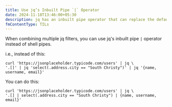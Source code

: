 ```yaml
---
title: Use jq’s Inbuilt Pipe `|` Operator
date: 2024-11-18T13:46:00+05:30
description: jq has an inbuilt pipe operator that can replace the default shell pipe.
fmContentType: TILs
---
```


When combining multiple jq filters, you can use jq's inbuilt pipe `|` operator instead of shell pipes.

i.e., instead of this:

```shell
curl 'https://jsonplaceholder.typicode.com/users' | jq \
'.[]' | jq 'select(.address.city == "South Christy")' | jq '{name, username, email}'
```

You can do this:

```shell
curl 'https://jsonplaceholder.typicode.com/users' | jq \
'.[] | select(.address.city == "South Christy") | {name, username, email}'
```
